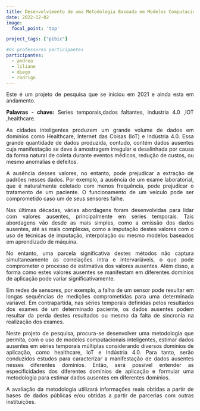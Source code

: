 ```yaml
---
title: Desenvolvimento de uma Metodologia Baseada em Modelos Computacionais Inteligentes para Estimar Dados Ausentes em Séries Temporais Múltiplas
date: 2022-12-02
image:
  focal_point: 'top'

project_tags: ["pibic"]

#Os professores participantes
participantes:
  - andrea
  - liliane
  - diego
  - rodrigo
---
```


<p align="justify">
    Este é um projeto de pesquisa que se iniciou em 2021 e ainda esta em andamento. </p> 

<p align="justify">
    <b>Palavras - chave:</b> Series temporais,dados faltantes, industria 4.0 ,IOT ,healthcare. </p> 

<p align="justify">
    As cidades inteligentes produzem um grande volume de dados em domínios como Healthcare, Internet das Coisas (IoT) e Indústria 4.0. Essa grande quantidade de dados produzida, contudo, contém dados ausentes cuja manifestação se deve à amostragem irregular e desalinhada por causa da forma natural de coleta durante eventos médicos, redução de custos, ou mesmo anomalias e defeitos. </p>

<p align="justify">
    A ausência desses valores, no entanto, pode prejudicar a extração de padrões nesses dados. Por exemplo, a ausência de um exame laboratorial, que é naturalmente coletado com menos frequência, pode prejudicar o tratamento de um paciente. O funcionamento de um veículo pode ser comprometido caso um de seus sensores falhe. </p>

<p align="justify">
    Nas últimas décadas, várias abordagens foram desenvolvidas para lidar com valores ausentes, principalmente em séries temporais. Tais abordagens vão desde as mais simples, como a omissão dos dados ausentes, até as mais complexas, como a imputação destes valores com o uso de técnicas de imputação, interpolação ou mesmo modelos baseados em aprendizado de máquina. </p>

<p align="justify">
    No entanto, uma parcela significativa destes métodos não captura simultaneamente as correlações intra e intervariáveis, o que pode comprometer o processo de estimativa dos valores ausentes. Além disso, a forma como estes valores ausentes se manifestam em diferentes domínios de aplicação pode variar significativamente. </p>

<p align="justify">
    Em redes de sensores, por exemplo, a falha de um sensor pode resultar em longas sequências de medições comprometidas para uma determinada variável. Em contrapartida, nas séries temporais definidas pelos resultados dos exames de um determinado paciente, os dados ausentes podem resultar da perda destes resultados ou mesmo da falta de sincronia na realização dos exames. </p>

<p align="justify">
    Neste projeto de pesquisa, procura-se desenvolver uma metodologia que permita, com o uso de modelos computacionais inteligentes, estimar dados ausentes em séries temporais múltiplas considerando diversos domínios de aplicação, como healthcare, IoT e Indústria 4.0. Para tanto, serão conduzidos estudos para caracterizar a manifestação de dados ausentes nesses diferentes domínios. Então, será possível entender as especificidades dos diferentes domínios de aplicação e formular uma metodologia para estimar dados ausentes em diferentes domínios. </p>

<p align="justify">
    A avaliação da metodologia utilizará informações reais obtidas a partir de bases de dados públicas e/ou obtidas a partir de parcerias com outras instituições. </p>
